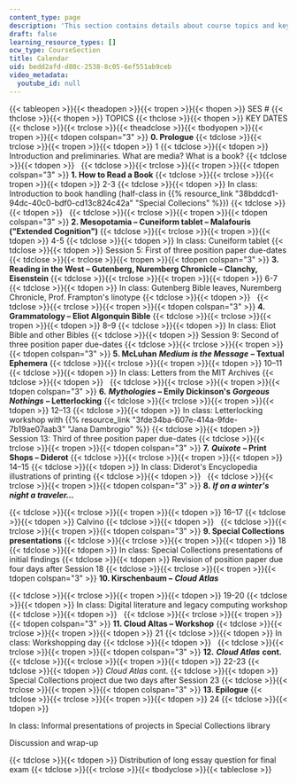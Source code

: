 ```yaml
---
content_type: page
description: 'This section contains details about course topics and key dates. '
draft: false
learning_resource_types: []
ocw_type: CourseSection
title: Calendar
uid: bedd2afd-d80c-2538-8c05-6ef551ab9ceb
video_metadata:
  youtube_id: null
---
```

{{< tableopen >}}{{< theadopen >}}{{< tropen >}}{{< thopen >}}
SES #
{{< thclose >}}{{< thopen >}}
TOPICS
{{< thclose >}}{{< thopen >}}
KEY DATES
{{< thclose >}}{{< trclose >}}{{< theadclose >}}{{< tbodyopen >}}{{< tropen >}}{{< tdopen colspan="3" >}}
**0\. Prologue**
{{< tdclose >}}{{< trclose >}}{{< tropen >}}{{< tdopen >}}
1
{{< tdclose >}}{{< tdopen >}}
Introduction and preliminaries. What are media? What is a book?
{{< tdclose >}}{{< tdopen >}}
 
{{< tdclose >}}{{< trclose >}}{{< tropen >}}{{< tdopen colspan="3" >}}
**1\. How to Read a Book**
{{< tdclose >}}{{< trclose >}}{{< tropen >}}{{< tdopen >}}
2-3
{{< tdclose >}}{{< tdopen >}}
In class: Introduction to book handling (half-class in {{% resource_link "38bddcd1-94dc-40c0-bdf0-cd13c824c42a" "Special Collecions" %}})
{{< tdclose >}}{{< tdopen >}}
 
{{< tdclose >}}{{< trclose >}}{{< tropen >}}{{< tdopen colspan="3" >}}
**2\. Mesopotamia – Cuneiform tablet – Malafouris ("Extended Cognition")**
{{< tdclose >}}{{< trclose >}}{{< tropen >}}{{< tdopen >}}
4-5
{{< tdclose >}}{{< tdopen >}}
In class: Cuneiform tablet
{{< tdclose >}}{{< tdopen >}}
Session 5: First of three position paper due-dates
{{< tdclose >}}{{< trclose >}}{{< tropen >}}{{< tdopen colspan="3" >}}
**3\. Reading in the West – Gutenberg, Nuremberg Chronicle – Clanchy, Eisenstein** 
{{< tdclose >}}{{< trclose >}}{{< tropen >}}{{< tdopen >}}
6-7
{{< tdclose >}}{{< tdopen >}}
In class: Gutenberg Bible leaves, Nuremberg Chronicle, Prof. Frampton's linotype
{{< tdclose >}}{{< tdopen >}}
 
{{< tdclose >}}{{< trclose >}}{{< tropen >}}{{< tdopen colspan="3" >}}
**4\. Grammatology – Eliot Algonquin Bible**
{{< tdclose >}}{{< trclose >}}{{< tropen >}}{{< tdopen >}}
8–9
{{< tdclose >}}{{< tdopen >}}
In class: Eliot Bible and other Bibles
{{< tdclose >}}{{< tdopen >}}
Session 9: Second of three position paper due-dates
{{< tdclose >}}{{< trclose >}}{{< tropen >}}{{< tdopen colspan="3" >}}
**5\. McLuhan** ***Medium is the Message*** **– Textual Ephemera** 
{{< tdclose >}}{{< trclose >}}{{< tropen >}}{{< tdopen >}}
10–11
{{< tdclose >}}{{< tdopen >}}
In class: Letters from the MIT Archives
{{< tdclose >}}{{< tdopen >}}
 
{{< tdclose >}}{{< trclose >}}{{< tropen >}}{{< tdopen colspan="3" >}}
**6\.** ***Mythologies*** **– Emily Dickinson's** ***Gorgeous Nothings*** **– Letterlocking** 
{{< tdclose >}}{{< trclose >}}{{< tropen >}}{{< tdopen >}}
12–13
{{< tdclose >}}{{< tdopen >}}
In class: Letterlocking workshop with {{% resource_link "3fde34ba-607e-414a-9fde-7b19ae07aab3" "Jana Dambrogio" %}}
{{< tdclose >}}{{< tdopen >}}
Session 13: Third of three position paper due-dates
{{< tdclose >}}{{< trclose >}}{{< tropen >}}{{< tdopen colspan="3" >}}
**7\.** ***Quixote*** **– Print Shops – Diderot**
{{< tdclose >}}{{< trclose >}}{{< tropen >}}{{< tdopen >}}
14–15
{{< tdclose >}}{{< tdopen >}}
In class: Diderot's Encyclopedia illustrations of printing
{{< tdclose >}}{{< tdopen >}}
 
{{< tdclose >}}{{< trclose >}}{{< tropen >}}{{< tdopen colspan="3" >}}
**8\.** ***If on a winter's night a traveler…*** 

{{< tdclose >}}{{< trclose >}}{{< tropen >}}{{< tdopen >}}
16–17
{{< tdclose >}}{{< tdopen >}}
Calvino
{{< tdclose >}}{{< tdopen >}}
 
{{< tdclose >}}{{< trclose >}}{{< tropen >}}{{< tdopen colspan="3" >}}
**9\. Special Collections presentations**
{{< tdclose >}}{{< trclose >}}{{< tropen >}}{{< tdopen >}}
18
{{< tdclose >}}{{< tdopen >}}
In class: Special Collections presentations of initial findings
{{< tdclose >}}{{< tdopen >}}
Revision of position paper due four days after Session 18
{{< tdclose >}}{{< trclose >}}{{< tropen >}}{{< tdopen colspan="3" >}}
**10\. Kirschenbaum –** ***Cloud Atlas*** 

{{< tdclose >}}{{< trclose >}}{{< tropen >}}{{< tdopen >}}
19-20
{{< tdclose >}}{{< tdopen >}}
In class: Digital literature and legacy computing workshop
{{< tdclose >}}{{< tdopen >}}
 
{{< tdclose >}}{{< trclose >}}{{< tropen >}}{{< tdopen colspan="3" >}}
**11\. Cloud Altas – Workshop** 
{{< tdclose >}}{{< trclose >}}{{< tropen >}}{{< tdopen >}}
21
{{< tdclose >}}{{< tdopen >}}
In class: Workshopping day
{{< tdclose >}}{{< tdopen >}}
 
{{< tdclose >}}{{< trclose >}}{{< tropen >}}{{< tdopen colspan="3" >}}
**12\.** ***Cloud Atlas*** **cont.**
{{< tdclose >}}{{< trclose >}}{{< tropen >}}{{< tdopen >}}
22-23
{{< tdclose >}}{{< tdopen >}}
*Cloud Atlas* cont.
{{< tdclose >}}{{< tdopen >}}
Special Collections project due two days after Session 23
{{< tdclose >}}{{< trclose >}}{{< tropen >}}{{< tdopen colspan="3" >}}
**13\. Epilogue**
{{< tdclose >}}{{< trclose >}}{{< tropen >}}{{< tdopen >}}
24
{{< tdclose >}}{{< tdopen >}}

In class: Informal presentations of projects in Special Collections library

Discussion and wrap-up

{{< tdclose >}}{{< tdopen >}}
Distribution of long essay question for final exam
{{< tdclose >}}{{< trclose >}}{{< tbodyclose >}}{{< tableclose >}}
